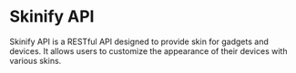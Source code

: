 # Skinify API

Skinify API is a RESTful API designed to provide skin for gadgets and devices. It allows users to customize the appearance of their devices with various skins.
